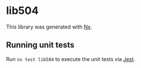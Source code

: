 # lib504

This library was generated with [Nx](https://nx.dev).

## Running unit tests

Run `nx test lib504` to execute the unit tests via [Jest](https://jestjs.io).
